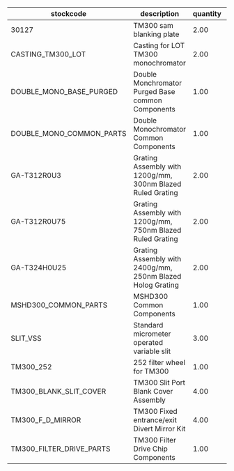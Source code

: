 |stockcode|description|quantity|location|
|---------|-----------|--------|--------|
|30127|TM300 sam blanking plate|2.00||
|CASTING_TM300_LOT|Casting for LOT TM300 monochromator|2.00||
|DOUBLE_MONO_BASE_PURGED|Double Monchromator Purged Base common Components|1.00||
|DOUBLE_MONO_COMMON_PARTS|Double Monochromator Common Components|1.00||
|GA-T312R0U3|Grating Assembly with 1200g/mm, 300nm Blazed Ruled Grating|2.00||
|GA-T312R0U75|Grating Assembly with 1200g/mm, 750nm Blazed Ruled Grating|2.00||
|GA-T324H0U25|Grating Assembly with 2400g/mm, 250nm Blazed Holog Grating|2.00||
|MSHD300_COMMON_PARTS|MSHD300 Common Components|1.00||
|SLIT_VSS|Standard micrometer operated variable slit|3.00||
|TM300_252|252 filter wheel for TM300|1.00||
|TM300_BLANK_SLIT_COVER|TM300 Slit Port Blank Cover Assembly|4.00||
|TM300_F_D_MIRROR|TM300 Fixed entrance/exit Divert Mirror Kit|4.00||
|TM300_FILTER_DRIVE_PARTS|TM300 Filter Drive Chip Components|1.00||
